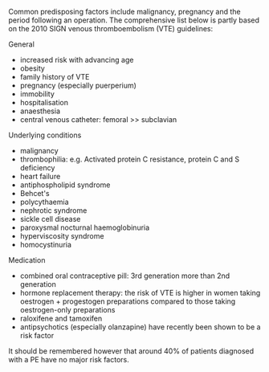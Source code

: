 Common predisposing factors include malignancy, pregnancy and the period following an operation. The comprehensive list below is partly based on the 2010 SIGN venous thromboembolism (VTE) guidelines:  
  
General  
* increased risk with advancing age
* obesity
* family history of VTE
* pregnancy (especially puerperium)
* immobility
* hospitalisation
* anaesthesia
* central venous catheter: femoral \>\> subclavian

  
Underlying conditions  
* malignancy
* thrombophilia: e.g. Activated protein C resistance, protein C and S deficiency
* heart failure
* antiphospholipid syndrome
* Behcet's
* polycythaemia
* nephrotic syndrome
* sickle cell disease
* paroxysmal nocturnal haemoglobinuria
* hyperviscosity syndrome
* homocystinuria

  
Medication  
* combined oral contraceptive pill: 3rd generation more than 2nd generation
* hormone replacement therapy: the risk of VTE is higher in women taking oestrogen \+ progestogen preparations compared to those taking oestrogen\-only preparations
* raloxifene and tamoxifen
* antipsychotics (especially olanzapine) have recently been shown to be a risk factor

  
It should be remembered however that around 40% of patients diagnosed with a PE have no major risk factors.